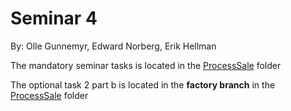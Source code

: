 # Seminar 4

By:
Olle Gunnemyr,
Edward Norberg,
Erik Hellman

The mandatory seminar tasks is located in the [ProcessSale](https://github.com/Trumerik/Seminar4/tree/main/ProcessSale/src) folder

The optional task 2 part b is located in the **factory branch** in the [ProcessSale](https://github.com/Trumerik/Seminar4/tree/factory/ProcessSale/src) folder
